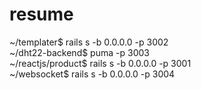 # resume
~/templater$ rails s -b 0.0.0.0 -p 3002 <br>
~/dht22-backend$ puma -p 3003 <br>
~/reactjs/product$ rails s -b 0.0.0.0 -p 3001 <br>
~/websocket$ rails s -b 0.0.0.0 -p 3004 <br>


